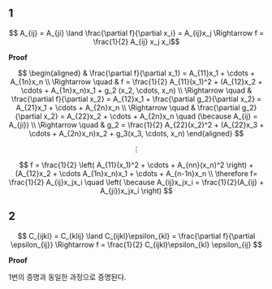 ## 1

$$ A_{ij} = A_{ji} \land \frac{\partial f}{\partial x_i} = A_{ij}x_j \Rightarrow f = \frac{1}{2} A_{ij} x_j x_i$$

**Proof**

$$ \begin{aligned} & \frac{\partial f}{\partial x_1} = A_{11}x_1 + \cdots + A_{1n}x_n \\ \Rightarrow \quad & f = \frac{1}{2} A_{11}(x_1)^2 + (A_{12}x_2 + \cdots + A_{1n}x_n)x_1 + g_2 (x_2, \cdots, x_n) \\ \Rightarrow \quad & \frac{\partial f}{\partial x_2} = A_{12}x_1 + \frac{\partial g_2}{\partial x_2} = A_{21}x_1 + \cdots + A_{2n}x_n \\ \Rightarrow \quad & \frac{\partial g_2}{\partial x_2} = A_{22}x_2 + \cdots + A_{2n}x_n \quad (\because A_{ij} = A_{ji}) \\ \Rightarrow \quad & g_2 = \frac{1}{2} A_{22}(x_2)^2 + (A_{22}x_3 + \cdots + A_{2n}x_n)x_2 + g_3(x_3, \cdots, x_n) \end{aligned}  $$

$$ \vdots $$

$$ f = \frac{1}{2} \left( A_{11}(x_1)^2 + \cdots + A_{nn}(x_n)^2 \right) + (A_{12}x_2 + \cdots A_{1n}x_n)x_1 + \cdots + A_{n-1n}x_n \\ \therefore f= \frac{1}{2} A_{ij}x_jx_i \quad \left( \because A_{ij}x_jx_i = \frac{1}{2}(A_{ij} + A_{ji})x_jx_i \right) $$


## 2

$$ C_{ijkl} = C_{klij} \land C_{ijkl}\epsilon_{kl} = \frac{\partial f}{\partial \epsilon_{ij}} \Rightarrow f = \frac{1}{2} C_{ijkl}\epsilon_{kl} \epsilon_{ij} $$

**Proof**

1번의 증명과 동일한 과정으로 증명된다.
